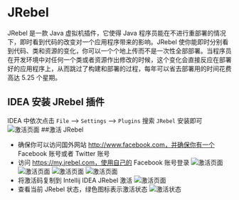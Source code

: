 # JRebel
JRebel 是一款 Java 虚拟机插件，它使得 Java 程序员能在不进行重部署的情况下，即时看到代码的改变对一个应用程序带来的影响。JRebel 使你能即时分别看到代码、类和资源的变化，你可以一个个地上传而不是一次性全部部署。当程序员在开发环境中对任何一个类或者资源作出修改的时候，这个变化会直接反应在部署好的应用程序上，从而跳过了构建和部署的过程，每年可以省去部署用的时间花费高达 5.25 个星期。

## IDEA 安装 JRebel 插件
IDEA 中依次点击 `File` --> `Settings` --> `Plugins` 搜索 `JRebel` 安装即可
![激活页面](https://raw.githubusercontent.com/lll124/document/master/static/zh/java/tools/62-001.png)
##激活 JRebel
- 确保你可以访问国外网站 http://www.facebook.com，并确保你有一个 Facebook 账号或者 Twitter 账号
- 访问 https://my.jrebel.com，使用自己的 Facebook 账号登录
![激活页面](https://raw.githubusercontent.com/lll124/document/master/static/zh/java/tools/62-002.png)
![激活页面](https://raw.githubusercontent.com/lll124/document/master/static/zh/java/tools/62-003.png)
![激活页面](https://raw.githubusercontent.com/lll124/document/master/static/zh/java/tools/62-004.png)
![激活页面](https://raw.githubusercontent.com/lll124/document/master/static/zh/java/tools/62-005.png)
- 将激活码复制到 Intellij IDEA JRebel 激活
![激活页面](https://raw.githubusercontent.com/lll124/document/master/static/zh/java/tools/62-006.png)
- 查看当前 JRebel 状态，绿色图标表示激活状态
![激活状态](https://raw.githubusercontent.com/lll124/document/master/static/zh/java/tools/62-007.png)
